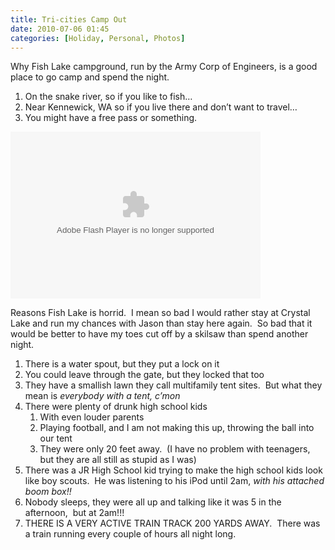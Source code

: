 ```yaml
---
title: Tri-cities Camp Out
date: 2010-07-06 01:45
categories: [Holiday, Personal, Photos]
---
```

Why Fish Lake campground, run by the Army Corp of Engineers, is a good place to go camp and spend the night.
<ol>
	<li>On the snake river, so if you like to fish…</li>
	<li>Near Kennewick, WA so if you live there and don’t want to travel…</li>
	<li>You might have a free pass or something.</li>
</ol>
<object width="400" height="267" classid="clsid:d27cdb6e-ae6d-11cf-96b8-444553540000" codebase="http://download.macromedia.com/pub/shockwave/cabs/flash/swflash.cab#version=6,0,40,0"><param name="src" value="http://picasaweb.google.com/s/c/bin/slideshow.swf" /><param name="flashvars" value="host=picasaweb.google.com&amp;hl=en_US&amp;feat=flashalbum&amp;RGB=0x000000&amp;feed=http%3A%2F%2Fpicasaweb.google.com%2Fdata%2Ffeed%2Fapi%2Fuser%2Fwyseguys%2Falbumid%2F5521137398134162561%3Falt%3Drss%26kind%3Dphoto%26authkey%3DGv1sRgCM7Shr3znMf6sgE%26hl%3Den_US" /><param name="pluginspage" value="http://www.macromedia.com/go/getflashplayer" /><embed width="400" height="267" type="application/x-shockwave-flash" src="http://picasaweb.google.com/s/c/bin/slideshow.swf" flashvars="host=picasaweb.google.com&amp;hl=en_US&amp;feat=flashalbum&amp;RGB=0x000000&amp;feed=http%3A%2F%2Fpicasaweb.google.com%2Fdata%2Ffeed%2Fapi%2Fuser%2Fwyseguys%2Falbumid%2F5521137398134162561%3Falt%3Drss%26kind%3Dphoto%26authkey%3DGv1sRgCM7Shr3znMf6sgE%26hl%3Den_US" pluginspage="http://www.macromedia.com/go/getflashplayer" /></object>

Reasons Fish Lake is horrid.  I mean so bad I would rather stay at Crystal Lake and run my chances with Jason than stay here again.  So bad that it would be better to have my toes cut off by a skilsaw than spend another night.
<ol>
	<li>There is a water spout, but they put a lock on it</li>
	<li>You could leave through the gate, but they locked that too</li>
	<li>They have a smallish lawn they call multifamily tent sites.  But what they mean is <em>everybody with a tent, c’mon</em></li>
	<li>There were plenty of drunk high school kids
<ol>
	<li>With even louder parents</li>
	<li>Playing football, and I am not making this up, throwing the ball into our tent</li>
	<li>They were only 20 feet away.  (I have no problem with teenagers, but they are all still as stupid as I was)</li>
</ol>
</li>
	<li>There was a JR High School kid trying to make the high school kids look like boy scouts.  He was listening to his iPod until 2am,<em> with his attached boom box!!</em></li>
	<li>Nobody sleeps, they were all up and talking like it was 5 in the afternoon,  but at 2am!!!</li>
	<li>THERE IS A VERY ACTIVE TRAIN TRACK 200 YARDS AWAY.  There was a train running every couple of hours all night long.</li>
</ol>
